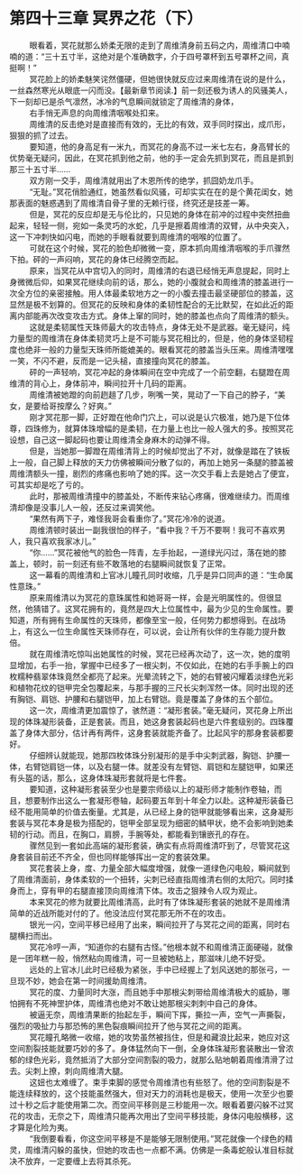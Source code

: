 <h1>第四十三章 冥界之花（下）</h1>
<div id="content">&nbsp&nbsp&nbsp&nbsp&nbsp&nbsp&nbsp&nbsp
 眼看着，冥花就那么娇柔无限的走到了周维清身前五码之内，周维清口中喃喃的道：“三十五寸半，这绝对是个准确数字，介于四号罩杯到五号罩杯之间，真挺啊！”
 <br/>&nbsp&nbsp&nbsp&nbsp&nbsp&nbsp&nbsp&nbsp
 冥花脸上的娇柔魅笑诧然僵硬，但她很快就反应过来周维清在说的是什么，一丝森然寒光从眼底一闪而没。【最新章节阅读.】前一刻还极为诱人的风骚美人，下一刻却已是杀气凛然，冰冷的气息瞬间就锁定了周维清的身体，
 <br/>&nbsp&nbsp&nbsp&nbsp&nbsp&nbsp&nbsp&nbsp
 右手悄无声息的向周维清咽喉处扣来。
 <br/>&nbsp&nbsp&nbsp&nbsp&nbsp&nbsp&nbsp&nbsp
 周维清的反击绝对是直接而有效的，无比的有效，双手同时探出，成爪形，狠狠的抓了过去。
 <br/>&nbsp&nbsp&nbsp&nbsp&nbsp&nbsp&nbsp&nbsp
 要知道，他的身高足有一米九，而冥花的身高不过一米七左右，身高臂长的优势毫无疑问，因此，在冥花抓到他之前，他的手一定会先抓到冥花，而且是抓到那三十五寸半……
 <br/>&nbsp&nbsp&nbsp&nbsp&nbsp&nbsp&nbsp&nbsp
 双方刚一交手，周维清就用出了木恩所传的绝学，抓囧奶龙爪手。
 <br/>&nbsp&nbsp&nbsp&nbsp&nbsp&nbsp&nbsp&nbsp
 “无耻。”冥花俏脸通红，她虽然看似风骚，可却实实在在的是个黄花闺女，她那表面的魅惑遇到了周维清自骨子里的无赖行径，终究还是技差一筹。
 <br/>&nbsp&nbsp&nbsp&nbsp&nbsp&nbsp&nbsp&nbsp
 但是，冥花的反应却是无与伦比的，只见她的身体在前冲的过程中突然扭曲起来，轻轻一侧，宛如一条灵巧的水蛇，几乎是擦着周维清的双臂，从中央突入，这一下冲刺快如闪电，而她的手眼看就要到周维清的咽喉的位置了。
 <br/>&nbsp&nbsp&nbsp&nbsp&nbsp&nbsp&nbsp&nbsp
 可就在这个时候，冥花的脸色却微微一变，原本抓向周维清咽喉的手爪骤然下拍。砰的一声闷响，冥花的身体已经腾空而起。
 <br/>&nbsp&nbsp&nbsp&nbsp&nbsp&nbsp&nbsp&nbsp
 原来，当冥花从中宫切入的同时，周维清的右退已经悄无声息提起，同时上身微微后仰，如果冥花继续向前的话，那么，她的小腹就会和周维清的膝盖进行一次全方位的亲密接触。用人体最柔软地方之一的小腹去撞击最坚硬部位的膝盖，这显然是极不划算的。但冥花的反映和身体的柔韧性配合的无比默契，在如此近的距离内部能再次改变攻击方式。身体上窜的同时，她的膝盖也点向了周维清的额头。
 <br/>&nbsp&nbsp&nbsp&nbsp&nbsp&nbsp&nbsp&nbsp
 这就是柔韧属性天珠师最大的攻击特点，身体无处不是武器。毫无疑问，纯力量型的周维清在身体柔韧灵巧上是不可能与冥花相比的，但是，他的身体坚韧程度也绝非一般的力量型天珠师所能媲美的。眼看冥花的膝盖当头压来。周维清嘿嘿一笑，不闪不避，反而是一记头槌，直接撞向冥花的膝盖。
 <br/>&nbsp&nbsp&nbsp&nbsp&nbsp&nbsp&nbsp&nbsp
 砰的一声轻响，冥花冲起的身体瞬间在空中完成了一个前空翻，右腿蹬在周维清的背心上，身体前冲，瞬间拉开十几码的距离。
 <br/>&nbsp&nbsp&nbsp&nbsp&nbsp&nbsp&nbsp&nbsp
 周维清被她蹬的向前趔趄了几步，咧嘴一笑，晃动了一下自己的脖子，“美女，是要给哥按摩么？好爽。”
 <br/>&nbsp&nbsp&nbsp&nbsp&nbsp&nbsp&nbsp&nbsp
 刚才冥花那一脚，正好蹬在他命门穴上，可以说是认穴极准，她乃是下位体尊，四珠修为，就算体珠增幅的是柔韧，在力量上也比一般人强大的多。按照冥花设想，自己这一脚起码也要让周维清全身麻木的动弹不得。
 <br/>&nbsp&nbsp&nbsp&nbsp&nbsp&nbsp&nbsp&nbsp
 但是，当她那一脚蹬在周维清背上的时候却觉出了不对，就像是踏在了铁板上一般，自己脚上释放的天力仿佛被瞬间分散了似的，再加上她另一条腿的膝盖被周维清额头一撞，剧烈的疼痛也影响了她的挥。这一次交手看上去是她占了便宜，可其实却是吃了亏的。
 <br/>&nbsp&nbsp&nbsp&nbsp&nbsp&nbsp&nbsp&nbsp
 此时，那被周维清撞中的膝盖处，不断传来钻心疼痛，很难继续力。而周维清却像是没事儿人一般，还反过来调笑他。
 <br/>&nbsp&nbsp&nbsp&nbsp&nbsp&nbsp&nbsp&nbsp
 “果然有两下子，难怪我哥会看重你了。”冥花冷冷的说道。
 <br/>&nbsp&nbsp&nbsp&nbsp&nbsp&nbsp&nbsp&nbsp
 周维清顿时装出一副我很怕的样子，“看中我？千万不要啊！我可不喜欢男人，我只喜欢我家冰儿。”
 <br/>&nbsp&nbsp&nbsp&nbsp&nbsp&nbsp&nbsp&nbsp
 “你……”冥花被他气的脸色一阵青，左手抬起，一道绿光闪过，落在她的膝盖上，顿时，前一刻还有些不敢落地的右腿瞬间就恢复了正常。
 <br/>&nbsp&nbsp&nbsp&nbsp&nbsp&nbsp&nbsp&nbsp
 这一幕看的周维清和上官冰儿瞳孔同时收缩，几乎是异口同声的道：“生命属性意珠。”
 <br/>&nbsp&nbsp&nbsp&nbsp&nbsp&nbsp&nbsp&nbsp
 原来周维清以为冥花的意珠属性和她哥哥一样，会是光明属性的。但很显然，他猜错了。这冥花拥有的，竟然是四大上位属性中，最为少见的生命属性。要知道，所有拥有生命属性的天珠师，都像至宝一般，任何势力都想得到。在战场上，有这么一位生命属性天珠师存在，可以说，会让所有伙伴的生存能力提升数倍。
 <br/>&nbsp&nbsp&nbsp&nbsp&nbsp&nbsp&nbsp&nbsp
 就在周维清吃惊叫出她属性的时候，冥花已经再次动了，这一次，她的度明显增加，右手一抬，掌握中已经多了一根尖刺，不仅如此，在她的右手手腕上的四枚糯种翡翠体珠竟然全都亮了起来。光晕流转之下，她的右臂被闪耀着淡绿色光彩和植物花纹的铠甲完全包覆起来，与那手握的三尺长尖刺浑然一体。同时出现的还有胸铠、肩铠、护腰和右腿铠甲，加上右臂铠。竟是覆盖了身体的五个部位。
 <br/>&nbsp&nbsp&nbsp&nbsp&nbsp&nbsp&nbsp&nbsp
 这一次，周维清更加震惊了，骇然道：“凝形套装。”毫无疑问，冥花身上所出现的体珠凝形装备，正是套装。而且，她这身套装起码也是六件套级别的。四珠覆盖了身体大部分，估计再有两件，这身套装就能齐备了。比起风宇的那身套装都要好。
 <br/>&nbsp&nbsp&nbsp&nbsp&nbsp&nbsp&nbsp&nbsp
 仔细辨认就能现，她那四枚体珠分别凝形的是手中尖刺武器，胸铠、护腰一体，右臂铠肩铠一体，以及右腿一体。就差没有左臂铠、肩铠和左腿铠甲，如果还有头盔的话，那么，这身体珠凝形套就将是七件套。
 <br/>&nbsp&nbsp&nbsp&nbsp&nbsp&nbsp&nbsp&nbsp
 要知道，这种凝形套装至少也是要宗师级以上的凝形师才能制作卷轴，而且，想要制作出这么一套凝形卷轴，起码要五年到十年全力以赴。这种凝形装备已经不能用简单的价值去衡量。尤其是，从已经上身的铠甲就能够看出来，这身凝形套装与冥花本身是极为搭配的，铠甲全部呈现为细密的鳞甲状，绝不会影响到她柔韧的行动。而且，在胸口，肩膀，手腕等处，都能看到镶嵌孔的存在。
 <br/>&nbsp&nbsp&nbsp&nbsp&nbsp&nbsp&nbsp&nbsp
 骤然见到一套如此高端的凝形套装，确实有点将周维清吓到了，尽管冥花这身套装目前还不齐全，但也同样能够挥出一定的套装效果。
 <br/>&nbsp&nbsp&nbsp&nbsp&nbsp&nbsp&nbsp&nbsp
 冥花套装上身，度、力量全部大幅度增强，就像一道绿色闪电般，瞬间就到了周维清面前，身体柔软的一个扭转，尖刺已经直指周维清右侧的太阳穴。同时揉身而上，穿有甲的右腿直接顶向周维清下体。攻击之狠辣令人叹为观止。
 <br/>&nbsp&nbsp&nbsp&nbsp&nbsp&nbsp&nbsp&nbsp
 本来冥花的修为就要比周维清高，此时有了体珠凝形套装的她就不是周维清简单的近战所能对付的了。他没法应付冥花那无所不在的攻击。
 <br/>&nbsp&nbsp&nbsp&nbsp&nbsp&nbsp&nbsp&nbsp
 银光一闪，空间平移已经用了出来，瞬间拉开了与冥花之间的距离，同时右腿横扫而出。
 <br/>&nbsp&nbsp&nbsp&nbsp&nbsp&nbsp&nbsp&nbsp
 冥花冷哼一声，“知道你的右腿有古怪。”他根本就不和周维清正面硬碰，就像是一团年糕一般，悄然粘向周维清，可一旦被她粘上，那滋味儿绝不好受。
 <br/>&nbsp&nbsp&nbsp&nbsp&nbsp&nbsp&nbsp&nbsp
 远处的上官冰儿此时已经极为紧张，手中已经握上了划风送她的那张弓，一旦现不妙，她会在第一时间援助周维清。
 <br/>&nbsp&nbsp&nbsp&nbsp&nbsp&nbsp&nbsp&nbsp
 冥花的度、力量同时大涨，而且她手中那根尖刺带给周维清极大的威胁，哪怕拥有不死神罡护体，周维清也绝对不敢让她那根尖刺刺中自己的身体。
 <br/>&nbsp&nbsp&nbsp&nbsp&nbsp&nbsp&nbsp&nbsp
 被逼无奈，周维清果断的抬起左手，瞬间下挥，撕拉一声，空气一声撕裂，强烈的吸扯力与那恐怖的黑色裂痕瞬间拉开了他与冥花之间的距离。
 <br/>&nbsp&nbsp&nbsp&nbsp&nbsp&nbsp&nbsp&nbsp
 冥花瞳孔略微一收缩，她的攻势虽然被挡住，但是和藏浪比起来，她应对这空间割裂技能就要巧妙的多了。身体猛然向下一倒，全身体珠凝形套装散出一曾浓郁的绿色光彩，竟然抵消了大部分空间割裂的吸力，就那么贴地朝着周维清滑了过去。尖刺上撩，刺向周维清大腿。
 <br/>&nbsp&nbsp&nbsp&nbsp&nbsp&nbsp&nbsp&nbsp
 这妞也太难缠了。束手束脚的感觉令周维清也有些怒了。他的空间割裂是不能连续释放的，这个技能虽然强大，但对天力的消耗也是极天，使用一次至少也要过十秒之后才能使用第二次。而空间平移则是三秒能用一次。眼看着要闪躲不过冥花的攻击，无奈之下，周维清只能再次用出了空间平移技能，身体闪电般横移，这才算是化险为夷。
 <br/>&nbsp&nbsp&nbsp&nbsp&nbsp&nbsp&nbsp&nbsp
 “我倒要看看，你这空间平移是不是能够无限制使用。”冥花就像一个绿色的精灵，周维清闪躲的虽快，但她的攻击也一点都不满。仿佛是一条毒蛇般认准目标就决不放弃，一定要缠上去将其杀死。
 <br/>&nbsp&nbsp&nbsp&nbsp&nbsp&nbsp&nbsp&nbsp
 <br/>&nbsp&nbsp&nbsp&nbsp&nbsp&nbsp&nbsp&nbsp
</div>
